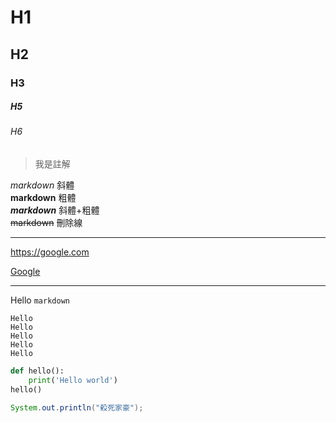 # H1
## H2
### H3
##### H5    
###### H6

> 我是註解

*markdown* 斜體  
**markdown** 粗體  
***markdown*** 斜體+粗體  
~~markdown~~ 刪除線  

---

<https://google.com>

[Google](https://google.com)

---

Hello `markdown`

```
Hello
Hello
Hello
Hello
Hello
```

```python
def hello():
    print('Hello world')
hello()
```

```java
System.out.println("殺死家豪");
```